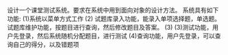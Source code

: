 设计一个课堂测试系统。要求在系统中用到面向对象的设计方法。
系统具有如下功能:
(1)系统以菜单方式工作
(2)
试题库录入功能，能录入单项选择题，单选题。
试题库维护功能，按题目进行查询，然后修改题目及答案。
(3)
(3)测试功能，用户先登录，然后系统随机分配题目，进行测试
(4)查询功能，用户先登录，可以查询自己的得分，以及错题项